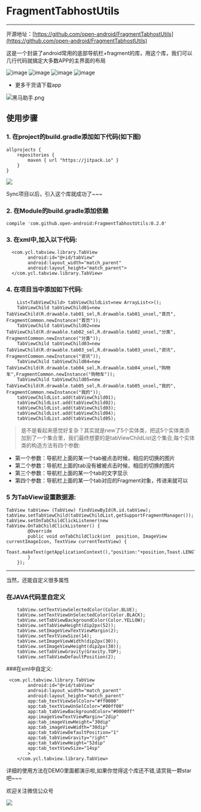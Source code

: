 # FragmentTabhostUtils
---
开源地址：[https://github.com/open-android/FragmentTabhostUtils](https://github.com/open-android/FragmentTabhostUtils)

这是一个封装了android常用的底部导航栏+fragment的库，用这个库，我们可以几行代码就搞定大多数APP的主界面的布局

![image](https://github.com/yaochangliang159/Android-TabView/raw/master/screenshot/image_left.jpg)
![image](https://github.com/yaochangliang159/Android-TabView/raw/master/screenshot/image_top.jpg)
![image](https://github.com/yaochangliang159/Android-TabView/raw/master/screenshot/image_right.jpg)
![image](https://github.com/yaochangliang159/Android-TabView/raw/master/screenshot/image_bottom.jpg)

* 更多干货请下载app


![黑马助手.png](http://upload-images.jianshu.io/upload_images/4037105-f777f1214328dcc4.png?imageMogr2/auto-orient/strip%7CimageView2/2/w/1240)

## 使用步骤


### 1. 在project的build.gradle添加如下代码(如下图)

	allprojects {
	    repositories {
	        maven { url "https://jitpack.io" }
	    }
	}
![](http://upload-images.jianshu.io/upload_images/4037105-2faa5daca3bfe8a0.png?imageMogr2/auto-orient/strip%7CimageView2/2/w/1240)

Sync项目以后，引入这个库就成功了~~~
### 2. 在Module的build.gradle添加依赖


    compile 'com.github.open-android:FragmentTabhostUtils:0.2.0'
### 3. 在xml中,加入以下代码:

	  <com.ycl.tabview.library.TabView
	        android:id="@+id/tabView"
	        android:layout_width="match_parent"
	        android:layout_height="match_parent">
	  </com.ycl.tabview.library.TabView>


### 4. 在项目当中添加如下代码:

        List<TabViewChild> tabViewChildList=new ArrayList<>();
        TabViewChild tabViewChild01=new TabViewChild(R.drawable.tab01_sel,R.drawable.tab01_unsel,"首页",  FragmentCommon.newInstance("首页"));
        TabViewChild tabViewChild02=new TabViewChild(R.drawable.tab02_sel,R.drawable.tab02_unsel,"分类",  FragmentCommon.newInstance("分类"));
        TabViewChild tabViewChild03=new TabViewChild(R.drawable.tab03_sel,R.drawable.tab03_unsel,"资讯",  FragmentCommon.newInstance("资讯"));
        TabViewChild tabViewChild04=new TabViewChild(R.drawable.tab04_sel,R.drawable.tab04_unsel,"购物车",FragmentCommon.newInstance("购物车"));
        TabViewChild tabViewChild05=new TabViewChild(R.drawable.tab05_sel,R.drawable.tab05_unsel,"我的",  FragmentCommon.newInstance("我的"));
        tabViewChildList.add(tabViewChild01);
        tabViewChildList.add(tabViewChild02);
        tabViewChildList.add(tabViewChild03);
        tabViewChildList.add(tabViewChild04);
        tabViewChildList.add(tabViewChild05);

> 是不是看起来感觉好复杂？其实就是new了5个实体类，把这5个实体类添加到了一个集合里，我们最终想要的是tabViewChildList这个集合,每个实体类的构造方法有四个参数:

 * 第一个参数：导航栏上面的某一个tab被点击时候，相应的切换的图片
 * 第二个参数：导航栏上面的tab没有被被点击时候，相应的切换的图片
 * 第三个参数：导航栏上面的某一个tab的文字显示
 * 第四个参数：导航栏上面的某一个tab对应的Fragment对象，传进来就可以


### 5 为TabView设置数据源:

    TabView tabView= (TabView) findViewById(R.id.tabView);
    tabView.setTabViewChild(tabViewChildList,getSupportFragmentManager());
    tabView.setOnTabChildClickListener(new TabView.OnTabChildClickListener() {
            @Override
            public void onTabChildClick(int  position, ImageView currentImageIcon, TextView currentTextView) {
                 Toast.makeText(getApplicationContext(),"position:"+position,Toast.LENGTH_SHORT).show();
            }
        });

---

当然，还能自定义很多属性

### 在JAVA代码里自定义

        tabView.setTextViewSelectedColor(Color.BLUE);
        tabView.setTextViewUnSelectedColor(Color.BLACK);
        tabView.setTabViewBackgroundColor(Color.YELLOW);
        tabView.setTabViewHeight(dip2px(52));
        tabView.setImageViewTextViewMargin(2);
        tabView.setTextViewSize(14);
        tabView.setImageViewWidth(dip2px(30));
        tabView.setImageViewHeight(dip2px(30));
        tabView.setTabViewGravity(Gravity.TOP);
        tabView.setTabViewDefaultPosition(2);

###在xml中自定义:

	 <com.ycl.tabview.library.TabView
	        android:id="@+id/tabView"
	        android:layout_width="match_parent"
	        android:layout_height="match_parent"
	        app:tab_textViewSelColor="#ff0000"
	        app:tab_textViewUnSelColor="#00ff00"
	        app:tab_tabViewBackgroundColor="#0000ff"
	        app:imageViewTextViewMargin="2dip"
	        app:tab_imageViewHeight="30dip"
	        app:tab_imageViewWidth="30dip"
	        app:tab_tabViewDefaultPosition="1"
	        app:tab_tabViewGravity="right"
	        app:tab_tabViewHeight="52dip"
	        app:tab_textViewSize="14sp"
	        >
	    </com.ycl.tabview.library.TabView>

详细的使用方法在DEMO里面都演示啦,如果你觉得这个库还不错,请赏我一颗star吧~~~

欢迎关注微信公众号

![](http://oi5nqn6ce.bkt.clouddn.com/itheima/booster/code/qrcode.png)
